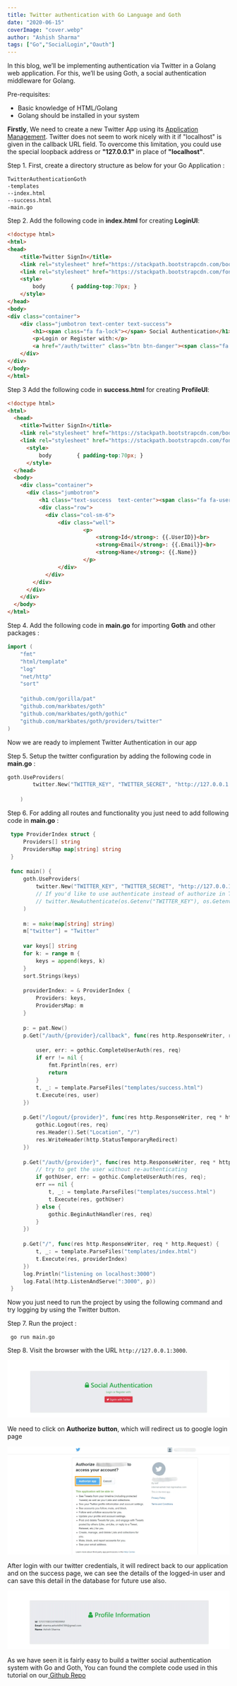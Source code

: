 ```yaml
---
title: Twitter authentication with Go Language and Goth
date: "2020-06-15"
coverImage: "cover.webp"
author: "Ashish Sharma"
tags: ["Go","SocialLogin","Oauth"]
---
```



In this blog, we’ll be implementing authentication via Twitter in a Golang web application. For this, we’ll be using Goth, a social authentication middleware for Golang.

Pre-requisites: 

*   Basic knowledge of HTML/Golang
*   Golang should be installed in your system

**Firstly**, We need to create a new Twitter App using its [Application Management](https://apps.twitter.com/). Twitter does not seem to work nicely with it if "localhost" is given in the callback URL field. To overcome this limitation, you could use the special loopback address or **"127.0.0.1"** in place of **"localhost"**.

 

Step 1. First, create a directory structure as below for your Go Application :





```
TwitterAuthenticationGoth
-templates
--index.html
--success.html
-main.go
```


Step 2. Add the following code in **index.html** for creating **LoginUI**:




```html
<!doctype html>
<html>
<head>
    <title>Twitter SignIn</title>
    <link rel="stylesheet" href="https://stackpath.bootstrapcdn.com/bootstrap/4.4.1/css/bootstrap.min.css"> <!-- load bulma css -->
    <link rel="stylesheet" href="https://stackpath.bootstrapcdn.com/font-awesome/4.7.0/css/font-awesome.min.css"> <!-- load fontawesome -->
    <style>
        body        { padding-top:70px; }
    </style>
</head>
<body>
<div class="container">
    <div class="jumbotron text-center text-success">
        <h1><span class="fa fa-lock"></span> Social Authentication</h1>
        <p>Login or Register with:</p>
        <a href="/auth/twitter" class="btn btn-danger"><span class="fa fa-twitter"></span> SignIn with Twitter</a>
    </div>
</div>
</body>
</html> 
```


Step 3 Add the following code in **success.html** for creating **ProfileUI**:


```html
<!doctype html>
<html>
  <head>
    <title>Twitter SignIn</title>
    <link rel="stylesheet" href="https://stackpath.bootstrapcdn.com/bootstrap/4.4.1/css/bootstrap.min.css"> <!-- load bulma css -->
    <link rel="stylesheet" href="https://stackpath.bootstrapcdn.com/font-awesome/4.7.0/css/font-awesome.min.css"> <!-- load fontawesome -->
      <style>
          body        { padding-top:70px; }
      </style>
  </head>
  <body>
    <div class="container">
      <div class="jumbotron">
          <h1 class="text-success  text-center"><span class="fa fa-user"></span> Profile Information</h1>
          <div class="row">
            <div class="col-sm-6">
                <div class="well">
                        <p>
                            <strong>Id</strong>: {{.UserID}}<br>
                            <strong>Email</strong>: {{.Email}}<br>
                            <strong>Name</strong>: {{.Name}}
                        </p>
                </div>
            </div>
        </div>
      </div>
    </div>
  </body>
</html>
```


Step 4. Add the following code in **main.go** for importing **Goth** and other packages :


```go
import (
    "fmt"
    "html/template"
    "log"
    "net/http"
    "sort"

    "github.com/gorilla/pat"
    "github.com/markbates/goth"
    "github.com/markbates/goth/gothic"
    "github.com/markbates/goth/providers/twitter"
)
```


Now we are ready to implement Twitter Authentication in our app

Step 5. Setup the twitter configuration by adding the following code in **main.go** :

 


```go
goth.UseProviders(
        twitter.New("TWITTER_KEY", "TWITTER_SECRET", "http://127.0.0.1:3000/auth/twitter/callback"),

    )
```


Step 6. For adding all routes and functionality you just need to add following code in **main.go** :


```go
 type ProviderIndex struct {
     Providers[] string
     ProvidersMap map[string] string
 }

 func main() {
     goth.UseProviders(
         twitter.New("TWITTER_KEY", "TWITTER_SECRET", "http://127.0.0.1:3000/auth/twitter/callback"),
         // If you'd like to use authenticate instead of authorize in Twitter provider, use this instead.
         // twitter.NewAuthenticate(os.Getenv("TWITTER_KEY"), os.Getenv("TWITTER_SECRET"), "http://localhost:3000/auth/twitter/callback"),
     )

     m: = make(map[string] string)
     m["twitter"] = "Twitter"

     var keys[] string
     for k: = range m {
         keys = append(keys, k)
     }
     sort.Strings(keys)

     providerIndex: = & ProviderIndex {
         Providers: keys,
         ProvidersMap: m
     }

     p: = pat.New()
     p.Get("/auth/{provider}/callback", func(res http.ResponseWriter, req * http.Request) {

         user, err: = gothic.CompleteUserAuth(res, req)
         if err != nil {
             fmt.Fprintln(res, err)
             return
         }
         t, _: = template.ParseFiles("templates/success.html")
         t.Execute(res, user)
     })

     p.Get("/logout/{provider}", func(res http.ResponseWriter, req * http.Request) {
         gothic.Logout(res, req)
         res.Header().Set("Location", "/")
         res.WriteHeader(http.StatusTemporaryRedirect)
     })

     p.Get("/auth/{provider}", func(res http.ResponseWriter, req * http.Request) {
         // try to get the user without re-authenticating
         if gothUser, err: = gothic.CompleteUserAuth(res, req);
         err == nil {
             t, _: = template.ParseFiles("templates/success.html")
             t.Execute(res, gothUser)
         } else {
             gothic.BeginAuthHandler(res, req)
         }
     })

     p.Get("/", func(res http.ResponseWriter, req * http.Request) {
         t, _: = template.ParseFiles("templates/index.html")
         t.Execute(res, providerIndex)
     })
     log.Println("listening on localhost:3000")
     log.Fatal(http.ListenAndServe(":3000", p))
 }
```


Now you just need to run the project by using the following command and try logging by using the Twitter button.

Step 7. Run the project :


```
 go run main.go
```


Step 8. Visit the browser with the URL `http://127.0.0.1:3000`.



![Login](login.webp "Login")


We need to click on **Authorize button**, which will redirect us to google login page  



![Auth](auth.webp "Auth")


After login with our twitter credentials, it will redirect back to our application and on the success page, we can see the details of the logged-in user and can save this detail in the database for future use also.



![Profile](profile.webp "Profile")


As we have seen it is fairly easy to build a twitter social authentication system with Go  and Goth, You can found the complete code used in this tutorial on our[ Github Repo](https://github.com/LoginRadius/engineering-blog-samples/tree/master/GoLang/TwitterAuthenticationGoth)
